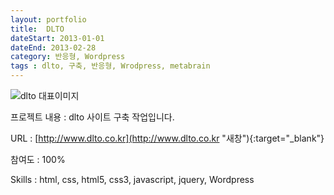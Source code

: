 ```yaml
---
layout: portfolio
title:  DLTO
dateStart: 2013-01-01
dateEnd: 2013-02-28
category: 반응형, Wordpress
tags : dlto, 구축, 반응형, Wrodpress, metabrain
---
```


![dlto 대표이미지](/jkw/portfolio/images/dlto/img01.jpg)


프로젝트 내용
: dlto 사이트 구축 작업입니다.

URL
: [http://www.dlto.co.kr](http://www.dlto.co.kr "새창"){:target="_blank"}

참여도
: 100%

Skills
: html, css, html5, css3, javascript, jquery, Wordpress
